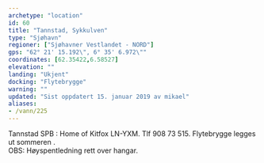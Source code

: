 ```yaml
---
archetype: "location"
id: 60
title: "Tannstad, Sykkulven"
type: "Sjøhavn"
regioner: ["Sjøhavner Vestlandet - NORD"]
gps: "62° 21' 15.192\", 6° 35' 6.972\""
coordinates: [62.35422,6.58527]
elevation: ""
landing: "Ukjent"
docking: "Flytebrygge"
warning: ""
updated: "Sist oppdatert 15. januar 2019 av mikael"
aliases:
- /vann/225
---
```


Tannstad SPB : Home of Kitfox LN-YXM. Tlf 908 73 515. Flytebrygge legges ut sommeren .\
OBS: Høyspentledning rett over hangar.
